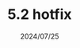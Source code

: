 ---
layout: gold_efficiency

title: 5.2 hotfix
date: 2024/07/25
description: Wild Rift Gold Efficiency of 5.2 hotfix (2 buffed items)
image: /assets/favicon512x512.png

permalink: /5.2.h/
redirect_from: /

data:
    refer_url: https://wildrift.leagueoflegends.com/en-us/news/game-updates/wild-rift-patch-notes-52/
    refer_text: 5.2 hotfix
    items: items_5_2_hotfix
    stats: stats_5_2_hotfix

patch_note:
    statuses:
        buffed: "SUNDERED SKY,ECLIPSE"
        adjusted: ""
        nerfed: "PSYCHIC PROJECTOR"
        new: ""
    excludes: "Psychic Projector (Conversion - Max)"
    compare:
        statuses: "buffed,adjusted,nerfed"
        items: items_5_2
        stats: stats_5_2
        item_prefix: 5.2
---